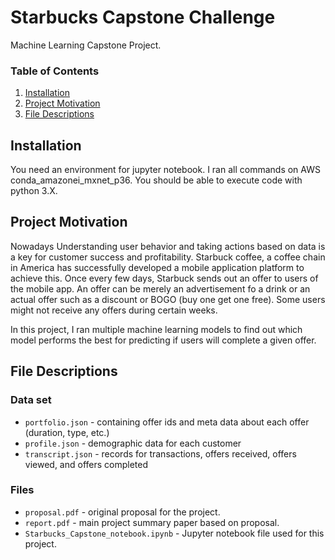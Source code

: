 # Starbucks Capstone Challenge
Machine Learning Capstone Project.

### Table of Contents

1. [Installation](#installation)
2. [Project Motivation](#motivation)
3. [File Descriptions](#files)

## Installation <a name="installation"></a>

You need an environment for jupyter notebook. I ran all commands on AWS conda_amazonei_mxnet_p36. You should be able to execute code with python 3.X.

## Project Motivation<a name="motivation"></a>

Nowadays Understanding user behavior and taking actions based on data is a key for customer success and profitability. Starbuck coffee, a coffee chain in America has successfully developed a mobile application platform to achieve this. Once every few days, Starbuck sends out an offer to users of the mobile app. An offer can be merely an advertisement fo a drink or an actual offer such as a discount or BOGO (buy one get one free). Some users might not receive any offers during certain weeks.

In this project, I ran multiple machine learning models to find out which model performs the best for predicting if users will complete a given offer.


## File Descriptions <a name="files"></a>

### Data set
- `portfolio.json` - containing offer ids and meta data about each offer (duration, type, etc.)
- `profile.json` - demographic data for each customer
- `transcript.json` - records for transactions, offers received, offers viewed, and offers completed

### Files
- `proposal.pdf` - original proposal for the project.
- `report.pdf` - main project summary paper based on proposal.
- `Starbucks_Capstone_notebook.ipynb` - Jupyter notebook file used for this project.
